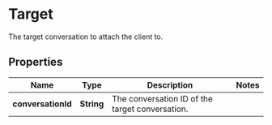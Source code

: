

# Target

The target conversation to attach the client to.

## Properties

| Name | Type | Description | Notes |
|------------ | ------------- | ------------- | -------------|
|**conversationId** | **String** | The conversation ID of the target conversation. |  |



